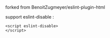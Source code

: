  forked from BenoitZugmeyer/eslint-plugin-html
 
 support eslint-disable :
 ```
 <script eslint-disable>
 </script>
 ```
